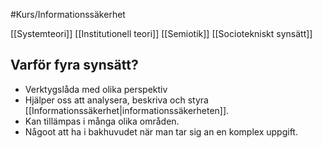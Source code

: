 #Kurs/Informationssäkerhet

[[Systemteori]]
[[Institutionell teori]]
[[Semiotik]]
[[Sociotekniskt synsätt]]

## Varför fyra synsätt?
- Verktygslåda med olika perspektiv
- Hjälper oss att analysera, beskriva och styra [[Informationssäkerhet|informationssäkerheten]].
- Kan tillämpas i många olika områden.
- Någoot att ha i bakhuvudet när man tar sig an en komplex uppgift.